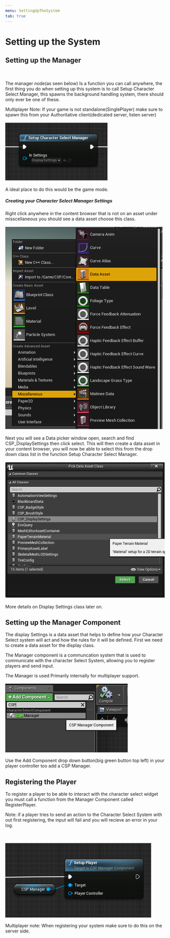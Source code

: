 ```yaml
---
menu: SettingUpTheSystem 
tab: true
---
```


# Setting up the System

## Setting up the Manager
<br/><br/>
The manager node(as seen below) Is a function you can call anywhere, the first thing you
do when setting up this system is to call Setup Character Select Manager, this spawns the
background handling system, there should only ever be one of these.

Multiplayer Note: If your game is not standalone(SinglePlayer) make sure to spawn this
from your Authoritative client(dedicated server, listen server)
<br/><br/>
![Alt text](Image/ManagerNode.png?raw=true "ManagerNode")
<br/><br/>
A ideal place to do this would be the game mode.

##### Creating your Character Select Manager Settings
Right click anywhere in the content browser that is not on an asset under misscellaneous you should see 
a data asset choose this class.
<br/><br/>
![Alt text](Image/CreateDataAsset.png?raw=true "ManagerNode")
<br/><br/>
Next you will see a Data picker window open, search and find CSP_DisplaySettings then click select.
This will then create a data asset in your content browser, you will now be able to select this from the
drop down class list in the function Setup Character Select Manager.
<br/><br/>
![Alt text](Image/DataAssetPick.png?raw=true "ManagerNode")
<br/><br/>
More details on Display Settings class later on.
## Setting up the Manager Component
The display Settings is a data asset that helps to define how your Character Select system will act
and how the rules for it will be defined. First we need to create a data asset for the display class.

The Manager component is a communcation system that is used to communicate with the character
Select System, allowing you to register players and send input.

The Manager is used Primarily internally for multiplayer support.
<br/><br/>
![Alt text](Image/ManagerComponent.png?raw=true "ManagerNode")

Use the Add Component drop down button(big green button top left) in your player controller 
too add a CSP Manager.

## Registering the Player

To register a player to be able to interact with the character select widget
you must call a function from the Manager Component called RegisterPlayer.

Note: if a player tries to send an action to the Character Select System 
with out first registering, the input will fail and you will recieve an error 
in your log.


<br/><br/>
![Alt text](Image/RegisterController.png?raw=true "ManagerNode")


Multiplayer note: When registering your system make sure to do this on the server
side.